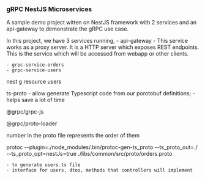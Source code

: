 ### gRPC NestJS Microservices

A sample demo project witten on NestJS framework with 2 services and an api-gateway to demonstrate the gRPC use case.


In this project, we have 3 services running,
    - api-gateway
        - This service works as a proxy server. It is a HTTP server which exposes REST endpoints. This is the service which will be accessed from webapp or other clients.

    - grpc-service-orders
    - grpc-service-users



nest g resource users
    

ts-proto
    - allow generate Typescript code from our porotobuf definitions;
    - helps save a lot of time

@grpc/grpc-js

@grpc/proto-loader

number in the proto file represents the order of them



protoc --plugin=./node_modules/.bin/protoc-gen-ts_proto --ts_proto_out=./ --ts_proto_opt=nestJs=true ./libs/common/src/proto/orders.proto

    - to generate users.ts file
    - interface for users, dtos, methods that controllers will implement
